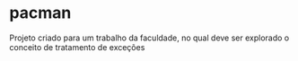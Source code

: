 # pacman
Projeto criado para um trabalho da faculdade, no qual deve ser explorado o conceito de tratamento de exceções
